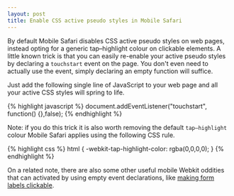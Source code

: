 ```yaml
---
layout: post
title: Enable CSS active pseudo styles in Mobile Safari
---
```


By default Mobile Safari disables CSS active pseudo styles on web pages, instead opting for a generic tap–highlight colour on clickable elements. A little known trick is that you can easily re-enable your active pseudo styles by declaring a `touchstart` event on the page. You don't even need to actually use the event, simply declaring an empty function will suffice.

Just add the following single line of JavaScript to your web page and all your active CSS styles will spring to life.

{% highlight javascript %}
document.addEventListener("touchstart", function() {},false);
{% endhighlight %}

Note: if you do this trick it is also worth removing the default `tap–highlight` colour Mobile Safari applies using the following CSS rule.

{% highlight css %}
html {
	-webkit-tap-highlight-color: rgba(0,0,0,0);
}
{% endhighlight %}

On a related note, there are also some other useful mobile Webkit oddities that can activated by using empty event declarations, like [making form labels clickable](http://krijnhoetmer.nl/stuff/javascript/label-checkbox-ios/).